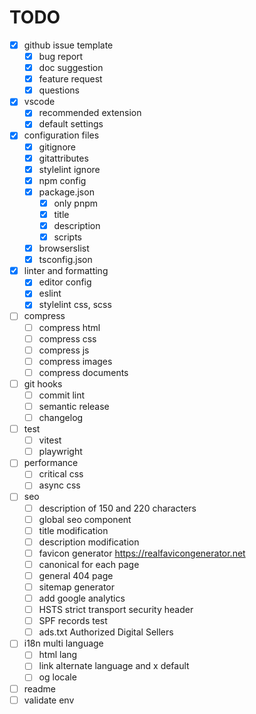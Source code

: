 # TODO

- [x] github issue template
  - [x] bug report
  - [x] doc suggestion
  - [x] feature request
  - [x] questions

- [x] vscode
  - [x] recommended extension
  - [x] default settings

- [x] configuration files
  - [x] gitignore
  - [x] gitattributes
  - [x] stylelint ignore
  - [x] npm config
  - [x] package.json
    - [x] only pnpm
    - [x] title
    - [x] description
    - [x] scripts
  - [x] browserslist
  - [x] tsconfig.json

- [x] linter and formatting
  - [x] editor config
  - [x] eslint
  - [x] stylelint css, scss

- [ ] compress
  - [ ] compress html
  - [ ] compress css
  - [ ] compress js
  - [ ] compress images
  - [ ] compress documents

- [ ] git hooks
  - [ ] commit lint
  - [ ] semantic release
  - [ ] changelog

- [ ] test
  - [ ] vitest
  - [ ] playwright

- [ ] performance
  - [ ] critical css
  - [ ] async css

- [ ] seo
  - [ ] description of 150 and 220 characters
  - [ ] global seo component
  - [ ] title modification
  - [ ] description modification
  - [ ] favicon generator <https://realfavicongenerator.net>
  - [ ] canonical for each page
  - [ ] general 404 page
  - [ ] sitemap generator
  - [ ] add google analytics
  - [ ] HSTS strict transport security header
  - [ ] SPF records test
  - [ ] ads.txt Authorized Digital Sellers

- [ ] i18n multi language
  - [ ] html lang
  - [ ] link alternate language and x default
  - [ ] og locale

- [ ] readme
- [ ] validate env
